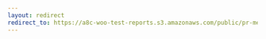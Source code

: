 ```yaml
---
layout: redirect
redirect_to: https://a8c-woo-test-reports.s3.amazonaws.com/public/pr-merge/39964/e2e/index.html
---
```

